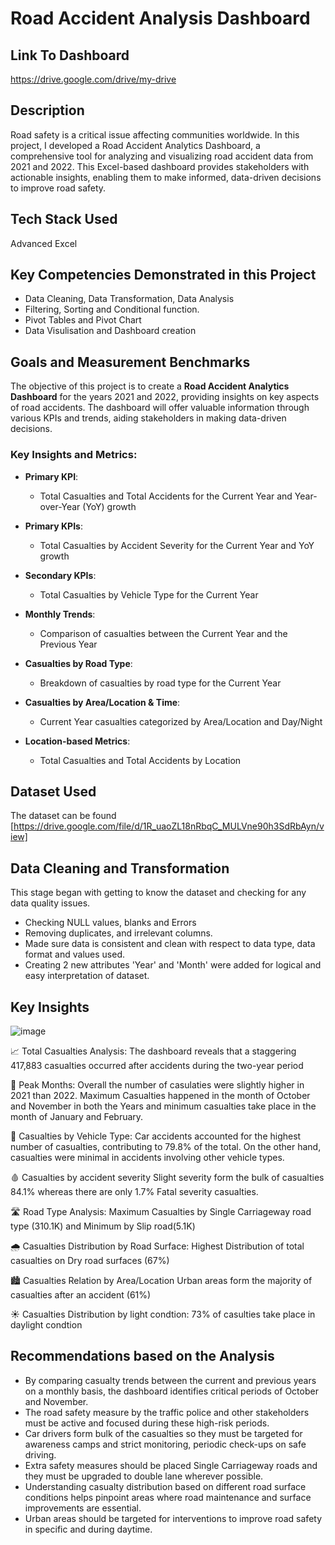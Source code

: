 # Road Accident Analysis Dashboard

## Link To Dashboard
https://drive.google.com/drive/my-drive

## Description
Road safety is a critical issue affecting communities worldwide. In this project, I developed a Road Accident Analytics Dashboard, a comprehensive tool for analyzing and visualizing road accident data from 2021 and 2022. This Excel-based dashboard provides stakeholders with actionable insights, enabling them to make informed, data-driven decisions to improve road safety.
## Tech Stack Used
Advanced Excel
## Key Competencies Demonstrated in this Project
- Data Cleaning, Data Transformation, Data Analysis
- Filtering, Sorting and Conditional function.
- Pivot Tables and Pivot Chart
- Data Visulisation and Dashboard creation
## Goals and Measurement Benchmarks
The objective of this project is to create a **Road Accident Analytics Dashboard** for the years 2021 and 2022, providing insights on key aspects of road accidents. The dashboard will offer valuable information through various KPIs and trends, aiding stakeholders in making data-driven decisions.

### Key Insights and Metrics:

- **Primary KPI**:
  - Total Casualties and Total Accidents for the Current Year and Year-over-Year (YoY) growth

- **Primary KPIs**:
  - Total Casualties by Accident Severity for the Current Year and YoY growth

- **Secondary KPIs**:
  - Total Casualties by Vehicle Type for the Current Year

- **Monthly Trends**:
  - Comparison of casualties between the Current Year and the Previous Year

- **Casualties by Road Type**:
  - Breakdown of casualties by road type for the Current Year

- **Casualties by Area/Location & Time**:
  - Current Year casualties categorized by Area/Location and Day/Night

- **Location-based Metrics**:
  - Total Casualties and Total Accidents by Location

## Dataset Used
The dataset can be found [https://drive.google.com/file/d/1R_uaoZL18nRbqC_MULVne90h3SdRbAyn/view]

## Data Cleaning and Transformation
This stage began with getting to know the dataset and checking for any data quality issues.

- Checking NULL values, blanks and Errors
- Removing duplicates, and irrelevant columns.
- Made sure data is consistent and clean with respect to data type, data format and values used.
- Creating 2 new attributes 'Year' and 'Month' were added for logical and easy interpretation of dataset.

## Key Insights
![image](https://github.com/user-attachments/assets/4cd98d96-fc8b-4a68-9569-c030e7b374fe)

📈 Total Casualties Analysis: The dashboard reveals that a staggering 417,883 casualties occurred after accidents during the two-year period

📅 Peak Months: Overall the number of casulaties were slightly higher in 2021 than 2022. Maximum Casualties happened in the month of October and November in both the Years and minimum casualties take place in the month of January and February.

🚗 Casualties by Vehicle Type: Car accidents accounted for the highest number of casualties, contributing to 79.8% of the total. On the other hand, casualties were minimal in accidents involving other vehicle types.

🩸 Casualties by accident severity Slight severity form the bulk of casualties 84.1% whereas there are only 1.7% Fatal severity casualties.

🛣️ Road Type Analysis: Maximum Casualties by Single Carriageway road type (310.1K) and Minimum by Slip road(5.1K)

🌧️ Casualties Distribution by Road Surface: Highest Distribution of total casualties on Dry road surfaces (67%)

🏙️ Casualties Relation by Area/Location Urban areas form the majority of casualties after an accident (61%)

☀️ Casualties Distribution by light condtion: 73% of casulties take place in daylight condtion

## Recommendations based on the Analysis
- By comparing casualty trends between the current and previous years on a monthly basis, the dashboard identifies critical periods of October and November.
- The road safety measure by the traffic police and other stakeholders must be active and focused during these high-risk periods.
- Car drivers form bulk of the casualties so they must be targeted for awareness camps and strict monitoring, periodic check-ups on safe driving.
- Extra safety measures should be placed Single Carriageway roads and they must be upgraded to double lane wherever possible.
- Understanding casualty distribution based on different road surface conditions helps pinpoint areas where road maintenance and surface improvements are essential.
- Urban areas should be targeted for interventions to improve road safety in specific and during daytime.

